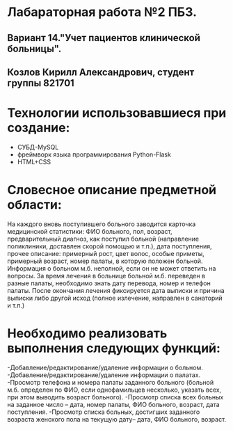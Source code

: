 # Лабараторная работа №2 ПБЗ.
## Вариант 14."Учет пациентов клинической больницы".
## Козлов Кирилл Александрович, студент группы 821701
# Технологии использовавшиеся при создание: #
- СУБД-MySQL 
- фреймворк языка программирования Python-Flask
- HTML+CSS


# Словесное описание предметной области: #
На каждого вновь поступившего больного заводится карточка медицинской статистики: ФИО больного, пол, возраст, предварительный диагноз, как поступил больной (направление поликлиники, доставлен скорой помощью и т.п.), дата поступления, прочее описание: примерный рост, цвет волос, особые приметы, примерный возраст, номер палаты, в которую положен больной. Информация о больном м.б. неполной, если он не может ответить на вопросы. За время лечения в больнице больной м.б. переведен в разные палаты, необходимо знать дату перевода, номер и телефон палаты. После окончания лечения фиксируется дата выписки и причина выписки либо другой исход (полное излечение, направлен в санаторий и т.п.)


# Необходимо реализовать выполнения следующих функций: #
-Добавление/редактирование/удаление информации о больном.
-Добавление/редактирование/удаление информации о палатах.
-Просмотр телефона и номера палаты заданного больного (больной м.б. определен по ФИО, если однофамильцев несколько, указать всех, при этом выводить возраст больного).
-Просмотр списка всех больных на заданное число – дата, номер палаты, ФИО больного, возраст, дата поступления.
-Просмотр списка больных, достигших заданного возраста женского пола на текущую дату– дата, ФИО больного, возраст.
